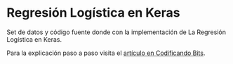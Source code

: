 # Regresión Logística en Keras

Set de datos y código fuente donde con la implementación de La Regresión Logística en Keras.

Para la explicación paso a paso visita el [artículo en Codificando Bits]().
